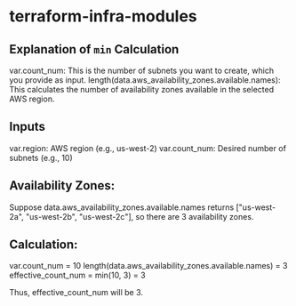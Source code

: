 # terraform-infra-modules

## Explanation of `min` Calculation
var.count_num: This is the number of subnets you want to create, which you provide as input.
length(data.aws_availability_zones.available.names): This calculates the number of availability zones available in the selected AWS region.

## Inputs

var.region: AWS region (e.g., us-west-2)
var.count_num: Desired number of subnets (e.g., 10)

## Availability Zones:

Suppose data.aws_availability_zones.available.names returns ["us-west-2a", "us-west-2b", "us-west-2c"],
so there are 3 availability zones.

## Calculation:

var.count_num = 10
length(data.aws_availability_zones.available.names) = 3
effective_count_num = min(10, 3) = 3

Thus, effective_count_num will be 3.


